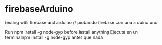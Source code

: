 firebaseArduino
===============

testing with firebase and arduino // probando firebase con una arduino uno

Run npm install -g node-gyp before install anything
Ejecuta en un terminalnpm install -g node-gyp antes que nada

